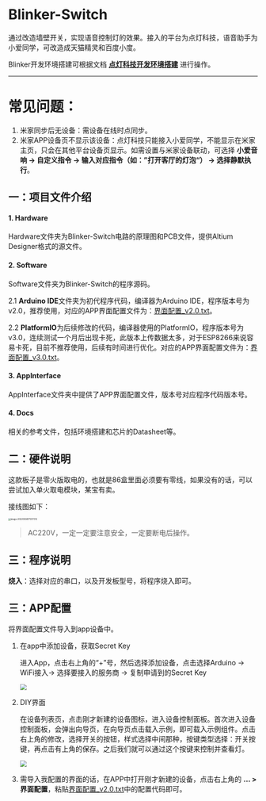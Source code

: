 # Blinker-Switch

通过改造墙壁开关，实现语音控制灯的效果。接入的平台为点灯科技，语音助手为小爱同学，可改造成天猫精灵和百度小度。

Blinker开发环境搭建可根据文档 **[点灯科技开发环境搭建](https://song-hailong.github.io/2022/05/%E7%82%B9%E7%81%AF%E7%A7%91%E6%8A%80%E5%BC%80%E5%8F%91%E7%8E%AF%E5%A2%83%E6%90%AD%E5%BB%BA/)** 进行操作。

---

# 常见问题：

1. 米家同步后无设备：需设备在线时点同步。
2. 米家APP设备页不显示该设备：点灯科技只能接入小爱同学，不能显示在米家主页，只会在其他平台设备页显示。如需设置与米家设备联动，可选择 **小爱音响 -> 自定义指令 -> 输入对应指令（如：”打开客厅的灯泡“） -> 选择静默执行**。



## 一：项目文件介绍

#### 1. **Hardware**

Hardware文件夹为Blinker-Switch电路的原理图和PCB文件，提供Altium Designer格式的源文件。

#### 2. **Software**

Software文件夹为Blinker-Switch的程序源码。

2.1 **Arduino IDE**文件夹为初代程序代码，编译器为Arduino IDE，程序版本号为v2.0，推荐使用，对应的APP界面配置文件为：[界面配置_v2.0.txt](/3.%20AppInterface/界面配置_v2.0.txt)。

2.2 **PlatformIO**为后续修改的代码，编译器使用的PlatformIO，程序版本号为v3.0，连续测试一个月后出现卡死，此版本上传数据太多，对于ESP8266来说容易卡死，目前不推荐使用，后续有时间进行优化。对应的APP界面配置文件为：[界面配置_v3.0.txt](/3.%20AppInterface/界面配置_v3.0.txt)。

#### 3. AppInterface

AppInterface文件夹中提供了APP界面配置文件，版本号对应程序代码版本号。

#### 4. Docs

相关的参考文件，包括环境搭建和芯片的Datasheet等。

## 二：硬件说明

这款板子是零火版取电的，也就是86盒里面必须要有零线，如果没有的话，可以尝试加入单火取电模块，某宝有卖。

接线图如下：

<img src="https://s2.loli.net/2022/05/08/tdeuvQmYl4GoInp.png" alt="image-20220508171217312" style="zoom:30%;" />

> AC220V，一定一定要注意安全，一定要断电后操作。

## 三：程序说明

**烧入**：选择对应的串口，以及开发板型号，将程序烧入即可。

## 三：APP配置

将界面配置文件导入到app设备中。

1. 在app中添加设备，获取Secret Key

   进入App，点击右上角的“+”号，然后选择添加设备，点击选择Arduino -> WiFi接入-> 选择要接入的服务商 -> 复制申请到的Secret Key

   <img src="https://www.arduino.cn/data/attachment/forum/202008/22/203801di081tk7gji5c8ac.png" style="zoom:80%;" />

2. DIY界面

   在设备列表页，点击刚才新建的设备图标，进入设备控制面板。首次进入设备控制面板，会弹出向导页，在向导页点击载入示例，即可载入示例组件。点击右上角的修改，选择开关的按钮，样式选择中间那种，按键类型选择：开关按键，再点击有上角的保存。之后我们就可以通过这个按键来控制并查看灯。

   <img src="https://www.arduino.cn/data/attachment/forum/202008/22/204028z5sqr85qql88j7hk.png" style="zoom:80%;" />

3. 需导入我配置的界面的话，在APP中打开刚才新建的设备，点击右上角的 **... > 界面配置**，粘贴[界面配置_v2.0.txt](/3.%20AppInterface/界面配置_v2.0.txt)中的配置代码即可。
